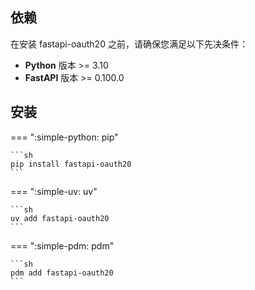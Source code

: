 ## 依赖

在安装 fastapi-oauth20 之前，请确保您满足以下先决条件：

- **Python** 版本 >= 3.10
- **FastAPI** 版本 >= 0.100.0

## 安装

=== ":simple-python: pip"

    ```sh
    pip install fastapi-oauth20
    ```

=== ":simple-uv: uv"

    ```sh
    uv add fastapi-oauth20
    ```

=== ":simple-pdm: pdm"

    ```sh
    pdm add fastapi-oauth20
    ```
